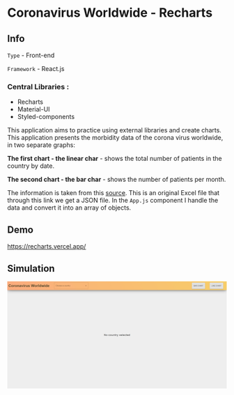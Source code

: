 # Coronavirus Worldwide - Recharts

## Info

`Type` - Front-end

`Framework` - React.js

### Central Libraries :

- Recharts
- Material-UI
- Styled-components

This application aims to practice using external libraries and create charts.
This application presents the morbidity data of the corona virus worldwide, in two separate graphs:

**The first chart - the linear char** - shows the total number of patients in the country by date.

**The second chart - the bar char** - shows the number of patients per month.

The information is taken from this [source](https://raw.githubusercontent.com/CSSEGISandData/COVID-19/master/csse_covid_19_data/csse_covid_19_time_series/time_series_covid19_confirmed_global.csv). This is an original Excel file that through this link we get a JSON file. In the `App.js` component I handle the data and convert it into an array of objects.

## Demo

https://recharts.vercel.app/

## Simulation

![gif from shareX](GIF.gif)